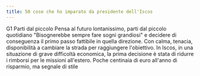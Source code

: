 ```yaml
---
title: 50 cose che ho imparato da presidente dell'Iscos
---
```


G1 Parti dal piccolo
Pensa al futuro lontanissimo, parti dal piccolo quotidiano
"Bisognerebbe sempre fare sogni grandiosi" e decidere di conseguenza il primo passo fattibile in quella direzione. Con calma, tenacia, disponibilità a cambiare la strada per raggiungere l'obiettivo.
In Iscos, in una situazione di grave difficoltà economica, la prima decisione è stata di ridurre i rimborsi per le missioni all'estero. Poche centinaia di euro all'anno di risparmio, ma segnale di stile
